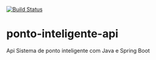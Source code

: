 [![Build Status](https://travis-ci.com/iagosfd/ponto-inteligente-api.svg?branch=master)](https://travis-ci.com/iagosfd/ponto-inteligente-api)
# ponto-inteligente-api
Api Sistema de ponto inteligente com Java e Spring Boot
